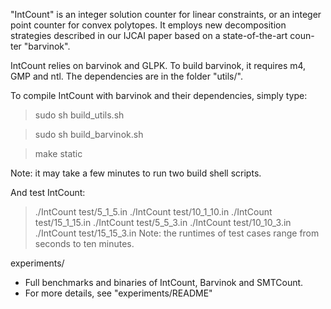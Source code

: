 "IntCount" is an integer solution counter for linear constraints, or an 
integer point counter for convex polytopes. It employs new decomposition 
strategies described in our IJCAI paper based on a state-of-the-art coun-
ter "barvinok". 

IntCount relies on barvinok and GLPK. To build barvinok, it requires m4, 
GMP and ntl. The dependencies are in the folder "utils/".

To compile IntCount with barvinok and their dependencies, simply type:

> sudo sh build_utils.sh

> sudo sh build_barvinok.sh

> make static

Note: it may take a few minutes to run two build shell scripts.

And test IntCount:
> ./IntCount test/5_1_5.in
> ./IntCount test/10_1_10.in
> ./IntCount test/15_1_15.in
> ./IntCount test/5_5_3.in
> ./IntCount test/10_10_3.in
> ./IntCount test/15_15_3.in
Note: the runtimes of test cases range from seconds to ten minutes.


experiments/
- Full benchmarks and binaries of IntCount, Barvinok and SMTCount.
- For more details, see "experiments/README"
